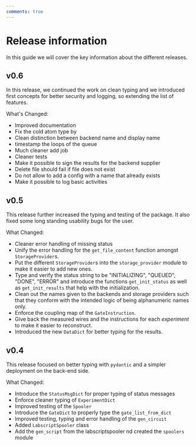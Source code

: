 ```yaml
---
comments: true
---
```


# Release information

In this guide we will cover the key information about the different releases.

## v0.6

In this release, we continued the work on clean typing and we introduced first concepts for better security and logging, so extending the list of features.

What's Changed:

* Improved documentation 
* Fix the cold atom type by 
* Clean distinction between backend name and display name 
* timestamp the loops of the queue
* Much cleaner add job 
* Cleaner tests 
* Make it possible to sign the results for the backend supplier 
* Delete file should fail if file does not exist
* Do not allow to add a config with a name that already exists
* Make it possible to log basic activities

## v0.5

This release further increased the typing and testing of the package. It also fixed some long standing usability bugs for the user. 

What Changed:

* Cleaner error handling of missing status
* Unify the error handling for the `get_file_content` function amongst `StorageProvider`s.
* Put the different `StorageProvider`s into the `storage_provider` module to make it easier to add new ones.
* Type and verify the status string to be "INITIALIZING", "QUEUED", "DONE", "ERROR" and introduce the functions `get_init_status` as well as `get_init_results` that help with the initialization.
* Clean out the names given to the backends and storage providers such that they conform with the intended logic of being alphanumeric names only.
* Enforce the coupling map of the `GateInstruction`.
* Give back the measured wires and the instructions for each *experiment* to make it easier to reconstruct. 
* Introduced the new `DataDict` for better typing for the results.

## v0.4

This release focused on better typing with `pydantic` and a simpler deployment on the back-end side.

What Changed:

* Introduce the `StatusMsgDict` for proper typing of status messages 
* Enforce cleaner typing of `ExperimentDict` 
* Improved testing of the `Spooler` 
* Introduce the `GateDict` to properly type the `gate_list_from_dict`
* Improved testing, typing and error handling of the `gen_circuit` 
* Added `LabscriptSpooler` class 
* Add the `gen_script` from the labscriptspooler nd created the `spoolers` module